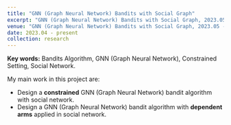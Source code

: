 ```yaml
---
title: "GNN (Graph Neural Network) Bandits with Social Graph"
excerpt: "GNN (Graph Neural Network) Bandits with Social Graph, 2023.05 - Present"
venue: "GNN (Graph Neural Network) Bandits with Social Graph, 2023.05 - Present"
date: 2023.04 - present
collection: research
---
```

**Key words:** Bandits Algorithm, GNN (Graph Neural Network), Constrained Setting, Social Network.

My main work in this project are:

* Design a **constrained** GNN (Graph Neural Network) bandit algorithm with social network.
* Design a GNN (Graph Neural Network) bandit algorithm with **dependent arms** applied in social network.
